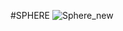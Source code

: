 #SPHERE
![Sphere_new](https://user-images.githubusercontent.com/102920189/161695771-1847f82f-8a82-40f8-9024-c6d5ececd441.png)
